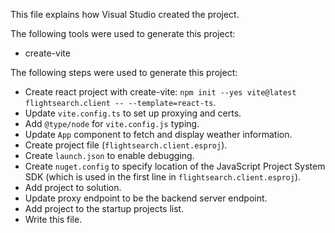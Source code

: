 This file explains how Visual Studio created the project.

The following tools were used to generate this project:
- create-vite

The following steps were used to generate this project:
- Create react project with create-vite: `npm init --yes vite@latest flightsearch.client -- --template=react-ts`.
- Update `vite.config.ts` to set up proxying and certs.
- Add `@type/node` for `vite.config.js` typing.
- Update `App` component to fetch and display weather information.
- Create project file (`flightsearch.client.esproj`).
- Create `launch.json` to enable debugging.
- Create `nuget.config` to specify location of the JavaScript Project System SDK (which is used in the first line in `flightsearch.client.esproj`).
- Add project to solution.
- Update proxy endpoint to be the backend server endpoint.
- Add project to the startup projects list.
- Write this file.
